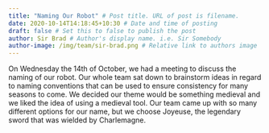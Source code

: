 ```yaml
---
title: "Naming Our Robot" # Post title. URL of post is filename.
date: 2020-10-14T14:18:45+10:30 # Date and time of posting
draft: false # Set this to false to publish the post
author: Sir Brad # Author's display name. i.e. Sir Somebody
author-image: /img/team/sir-brad.png # Relative link to authors image
---
```


On Wednesday the 14th of October, we had a meeting to discuss the naming of our robot. Our whole team sat down to brainstorm ideas in regard to naming conventions that can be used to ensure consistency for many seasons to come. We decided our theme would be something medieval and we liked the idea of using a medieval tool. Our team came up with so many different options for our name, but we choose Joyeuse, the legendary sword that was wielded by Charlemagne. 
